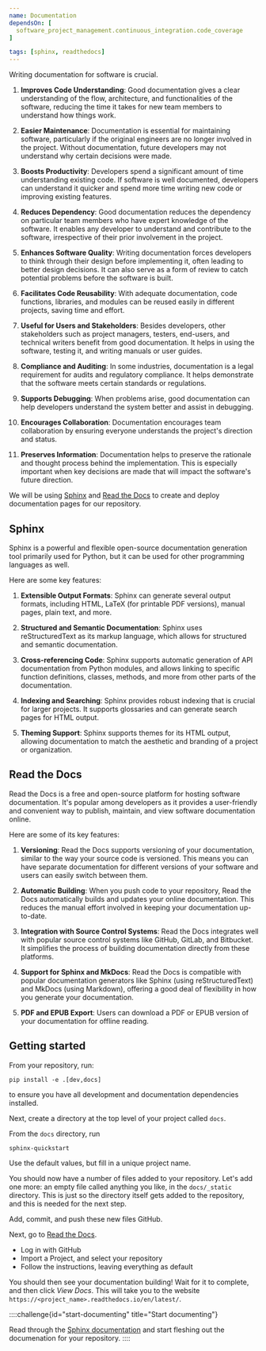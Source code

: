 ```yaml
---
name: Documentation
dependsOn: [
  software_project_management.continuous_integration.code_coverage
]

tags: [sphinx, readthedocs]
---
```



Writing documentation for software is crucial.

1. **Improves Code Understanding**: Good documentation gives a clear understanding of the flow, architecture, and functionalities of the software, reducing the time it takes for new team members to understand how things work.

1. **Easier Maintenance**: Documentation is essential for maintaining software, particularly if the original engineers are no longer involved in the project. Without documentation, future developers may not understand why certain decisions were made.

1. **Boosts Productivity**: Developers spend a significant amount of time understanding existing code. If software is well documented, developers can understand it quicker and spend more time writing new code or improving existing features.

1. **Reduces Dependency**: Good documentation reduces the dependency on particular team members who have expert knowledge of the software. It enables any developer to understand and contribute to the software, irrespective of their prior involvement in the project.

1. **Enhances Software Quality**: Writing documentation forces developers to think through their design before implementing it, often leading to better design decisions. It can also serve as a form of review to catch potential problems before the software is built.

1. **Facilitates Code Reusability**: With adequate documentation, code functions, libraries, and modules can be reused easily in different projects, saving time and effort.

1. **Useful for Users and Stakeholders**: Besides developers, other stakeholders such as project managers, testers, end-users, and technical writers benefit from good documentation. It helps in using the software, testing it, and writing manuals or user guides.

1. **Compliance and Auditing**: In some industries, documentation is a legal requirement for audits and regulatory compliance. It helps demonstrate that the software meets certain standards or regulations.

1. **Supports Debugging**: When problems arise, good documentation can help developers understand the system better and assist in debugging.

1. **Encourages Collaboration**: Documentation encourages team collaboration by ensuring everyone understands the project's direction and status.

1. **Preserves Information**: Documentation helps to preserve the rationale and thought process behind the implementation. This is especially important when key decisions are made that will impact the software's future direction.

We will be using [Sphinx](https://www.sphinx-doc.org/en/master/) and [Read the Docs](https://readthedocs.org/) to create and deploy documentation pages for our repository.


## Sphinx

Sphinx is a powerful and flexible open-source documentation generation tool primarily used for Python, but it can be used for other programming languages as well.

Here are some key features:

1. **Extensible Output Formats**: Sphinx can generate several output formats, including HTML, LaTeX (for printable PDF versions), manual pages, plain text, and more.

1. **Structured and Semantic Documentation**: Sphinx uses reStructuredText as its markup language, which allows for structured and semantic documentation.

1. **Cross-referencing Code**: Sphinx supports automatic generation of API documentation from Python modules, and allows linking to specific function definitions, classes, methods, and more from other parts of the documentation.

1. **Indexing and Searching**: Sphinx provides robust indexing that is crucial for larger projects. It supports glossaries and can generate search pages for HTML output.

1. **Theming Support**: Sphinx supports themes for its HTML output, allowing documentation to match the aesthetic and branding of a project or organization.


## Read the Docs

Read the Docs is a free and open-source platform for hosting software documentation.
It's popular among developers as it provides a user-friendly and convenient way to publish, maintain, and view software documentation online.

Here are some of its key features:

1. **Versioning**: Read the Docs supports versioning of your documentation, similar to the way your source code is versioned. This means you can have separate documentation for different versions of your software and users can easily switch between them.

1. **Automatic Building**: When you push code to your repository, Read the Docs automatically builds and updates your online documentation. This reduces the manual effort involved in keeping your documentation up-to-date.

1. **Integration with Source Control Systems**: Read the Docs integrates well with popular source control systems like GitHub, GitLab, and Bitbucket. It simplifies the process of building documentation directly from these platforms.

1. **Support for Sphinx and MkDocs**: Read the Docs is compatible with popular documentation generators like Sphinx (using reStructuredText) and MkDocs (using Markdown), offering a good deal of flexibility in how you generate your documentation.

1. **PDF and EPUB Export**: Users can download a PDF or EPUB version of your documentation for offline reading.


## Getting started

From your repository, run:

~~~
pip install -e .[dev,docs]
~~~

to ensure you have all development and documentation dependencies installed.

Next, create a directory at the top level of your project called `docs`.

From the `docs` directory, run

~~~
sphinx-quickstart
~~~

Use the default values, but fill in a unique project name.

You should now have a number of files added to your repository.
Let's add one more: an empty file called anything you like, in the `docs/_static` directory.
This is just so the directory itself gets added to the repository, and this is needed for the next step.

Add, commit, and push these new files GitHub.

Next, go to [Read the Docs](https://readthedocs.org/).

- Log in with GitHub
- Import a Project, and select your repository
- Follow the instructions, leaving everything as default

You should then see your documentation building!
Wait for it to complete, and then click *View Docs*.
This will take you to the website `https://<project_name>.readthedocs.io/en/latest/`.

::::challenge{id="start-documenting" title="Start documenting"}

Read through the [Sphinx documentation]((https://www.sphinx-doc.org/en/master/)) and start fleshing out the documenation for your repository.
::::
